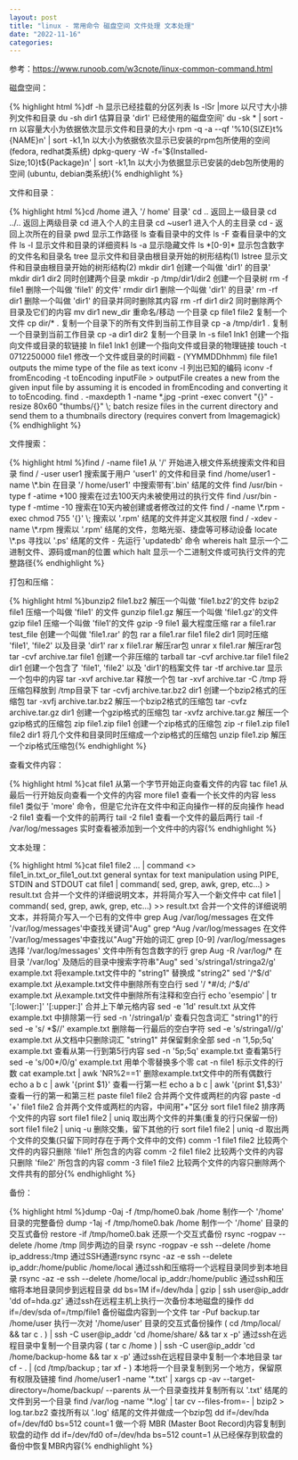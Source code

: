 ```yaml
---
layout: post
title: "linux - 常用命令 磁盘空间 文件处理 文本处理"
date: "2022-11-16"
categories: 
---
```

<p>参考：<a href="https://www.runoob.com/w3cnote/linux-common-command.html">https://www.runoob.com/w3cnote/linux-common-command.html</a></p>
<p>磁盘空间：</p>
{% highlight html %}df -h 显示已经挂载的分区列表
ls -lSr |more 以尺寸大小排列文件和目录
du -sh dir1 估算目录 &#39;dir1&#39; 已经使用的磁盘空间&#39;
du -sk * | sort -rn 以容量大小为依据依次显示文件和目录的大小
rpm -q -a --qf &#39;%10{SIZE}t%{NAME}n&#39; | sort -k1,1n 以大小为依据依次显示已安装的rpm包所使用的空间 (fedora, redhat类系统)
dpkg-query -W -f=&#39;${Installed-Size;10}t${Package}n&#39; | sort -k1,1n 以大小为依据显示已安装的deb包所使用的空间 (ubuntu, debian类系统){% endhighlight %}
<p>文件和目录：</p>
{% highlight html %}cd /home 进入 &#39;/ home&#39; 目录&#39;
cd .. 返回上一级目录
cd ../.. 返回上两级目录
cd 进入个人的主目录
cd ~user1 进入个人的主目录
cd - 返回上次所在的目录
pwd 显示工作路径
ls 查看目录中的文件
ls -F 查看目录中的文件
ls -l 显示文件和目录的详细资料
ls -a 显示隐藏文件
ls *[0-9]* 显示包含数字的文件名和目录名
tree 显示文件和目录由根目录开始的树形结构(1)
lstree 显示文件和目录由根目录开始的树形结构(2)
mkdir dir1 创建一个叫做 &#39;dir1&#39; 的目录&#39;
mkdir dir1 dir2 同时创建两个目录
mkdir -p /tmp/dir1/dir2 创建一个目录树
rm -f file1 删除一个叫做 &#39;file1&#39; 的文件&#39;
rmdir dir1 删除一个叫做 &#39;dir1&#39; 的目录&#39;
rm -rf dir1 删除一个叫做 &#39;dir1&#39; 的目录并同时删除其内容
rm -rf dir1 dir2 同时删除两个目录及它们的内容
mv dir1 new_dir 重命名/移动 一个目录
cp file1 file2 复制一个文件
cp dir/* . 复制一个目录下的所有文件到当前工作目录
cp -a /tmp/dir1 . 复制一个目录到当前工作目录
cp -a dir1 dir2 复制一个目录
ln -s file1 lnk1 创建一个指向文件或目录的软链接
ln file1 lnk1 创建一个指向文件或目录的物理链接
touch -t 0712250000 file1 修改一个文件或目录的时间戳 - (YYMMDDhhmm)
file file1 outputs the mime type of the file as text
iconv -l 列出已知的编码
iconv -f fromEncoding -t toEncoding inputFile &gt; outputFile creates a new from the given input file by assuming it is encoded in fromEncoding and converting it to toEncoding.
find . -maxdepth 1 -name *.jpg -print -exec convert &quot;{}&quot; -resize 80x60 &quot;thumbs/{}&quot; \; batch resize files in the current directory and send them to a thumbnails directory (requires convert from Imagemagick){% endhighlight %}
<p>文件搜索：</p>
{% highlight html %}find / -name file1 从 &#39;/&#39; 开始进入根文件系统搜索文件和目录
find / -user user1 搜索属于用户 &#39;user1&#39; 的文件和目录
find /home/user1 -name \*.bin 在目录 &#39;/ home/user1&#39; 中搜索带有&#39;.bin&#39; 结尾的文件
find /usr/bin -type f -atime +100 搜索在过去100天内未被使用过的执行文件
find /usr/bin -type f -mtime -10 搜索在10天内被创建或者修改过的文件
find / -name \*.rpm -exec chmod 755 &#39;{}&#39; \; 搜索以 &#39;.rpm&#39; 结尾的文件并定义其权限
find / -xdev -name \*.rpm 搜索以 &#39;.rpm&#39; 结尾的文件，忽略光驱、捷盘等可移动设备
locate \*.ps 寻找以 &#39;.ps&#39; 结尾的文件 - 先运行 &#39;updatedb&#39; 命令
whereis halt 显示一个二进制文件、源码或man的位置
which halt 显示一个二进制文件或可执行文件的完整路径{% endhighlight %}
<p>打包和压缩：</p>
{% highlight html %}bunzip2 file1.bz2 解压一个叫做 &#39;file1.bz2&#39;的文件
bzip2 file1 压缩一个叫做 &#39;file1&#39; 的文件
gunzip file1.gz 解压一个叫做 &#39;file1.gz&#39;的文件
gzip file1 压缩一个叫做 &#39;file1&#39;的文件
gzip -9 file1 最大程度压缩
rar a file1.rar test_file 创建一个叫做 &#39;file1.rar&#39; 的包
rar a file1.rar file1 file2 dir1 同时压缩 &#39;file1&#39;, &#39;file2&#39; 以及目录 &#39;dir1&#39;
rar x file1.rar 解压rar包
unrar x file1.rar 解压rar包
tar -cvf archive.tar file1 创建一个非压缩的 tarball
tar -cvf archive.tar file1 file2 dir1 创建一个包含了 &#39;file1&#39;, &#39;file2&#39; 以及 &#39;dir1&#39;的档案文件
tar -tf archive.tar 显示一个包中的内容
tar -xvf archive.tar 释放一个包
tar -xvf archive.tar -C /tmp 将压缩包释放到 /tmp目录下
tar -cvfj archive.tar.bz2 dir1 创建一个bzip2格式的压缩包
tar -xvfj archive.tar.bz2 解压一个bzip2格式的压缩包
tar -cvfz archive.tar.gz dir1 创建一个gzip格式的压缩包
tar -xvfz archive.tar.gz 解压一个gzip格式的压缩包
zip file1.zip file1 创建一个zip格式的压缩包
zip -r file1.zip file1 file2 dir1 将几个文件和目录同时压缩成一个zip格式的压缩包
unzip file1.zip 解压一个zip格式压缩包{% endhighlight %}
<p>查看文件内容：</p>
{% highlight html %}cat file1 从第一个字节开始正向查看文件的内容
tac file1 从最后一行开始反向查看一个文件的内容
more file1 查看一个长文件的内容
less file1 类似于 &#39;more&#39; 命令，但是它允许在文件中和正向操作一样的反向操作
head -2 file1 查看一个文件的前两行
tail -2 file1 查看一个文件的最后两行
tail -f /var/log/messages 实时查看被添加到一个文件中的内容{% endhighlight %}
<p>文本处理：</p>
{% highlight html %}cat file1 file2 ... | command &lt;&gt; file1_in.txt_or_file1_out.txt general syntax for text manipulation using PIPE, STDIN and STDOUT
cat file1 | command( sed, grep, awk, grep, etc...) &gt; result.txt 合并一个文件的详细说明文本，并将简介写入一个新文件中
cat file1 | command( sed, grep, awk, grep, etc...) &gt;&gt; result.txt 合并一个文件的详细说明文本，并将简介写入一个已有的文件中
grep Aug /var/log/messages 在文件 &#39;/var/log/messages&#39;中查找关键词&quot;Aug&quot;
grep ^Aug /var/log/messages 在文件 &#39;/var/log/messages&#39;中查找以&quot;Aug&quot;开始的词汇
grep [0-9] /var/log/messages 选择 &#39;/var/log/messages&#39; 文件中所有包含数字的行
grep Aug -R /var/log/* 在目录 &#39;/var/log&#39; 及随后的目录中搜索字符串&quot;Aug&quot;
sed &#39;s/stringa1/stringa2/g&#39; example.txt 将example.txt文件中的 &quot;string1&quot; 替换成 &quot;string2&quot;
sed &#39;/^$/d&#39; example.txt 从example.txt文件中删除所有空白行
sed &#39;/ *#/d; /^$/d&#39; example.txt 从example.txt文件中删除所有注释和空白行
echo &#39;esempio&#39; | tr &#39;[:lower:]&#39; &#39;[:upper:]&#39; 合并上下单元格内容
sed -e &#39;1d&#39; result.txt 从文件example.txt 中排除第一行
sed -n &#39;/stringa1/p&#39; 查看只包含词汇 &quot;string1&quot;的行
sed -e &#39;s/ *$//&#39; example.txt 删除每一行最后的空白字符
sed -e &#39;s/stringa1//g&#39; example.txt 从文档中只删除词汇 &quot;string1&quot; 并保留剩余全部
sed -n &#39;1,5p;5q&#39; example.txt 查看从第一行到第5行内容
sed -n &#39;5p;5q&#39; example.txt 查看第5行
sed -e &#39;s/00*/0/g&#39; example.txt 用单个零替换多个零
cat -n file1 标示文件的行数
cat example.txt | awk &#39;NR%2==1&#39; 删除example.txt文件中的所有偶数行
echo a b c | awk &#39;{print $1}&#39; 查看一行第一栏
echo a b c | awk &#39;{print $1,$3}&#39; 查看一行的第一和第三栏
paste file1 file2 合并两个文件或两栏的内容
paste -d &#39;+&#39; file1 file2 合并两个文件或两栏的内容，中间用&quot;+&quot;区分
sort file1 file2 排序两个文件的内容
sort file1 file2 | uniq 取出两个文件的并集(重复的行只保留一份)
sort file1 file2 | uniq -u 删除交集，留下其他的行
sort file1 file2 | uniq -d 取出两个文件的交集(只留下同时存在于两个文件中的文件)
comm -1 file1 file2 比较两个文件的内容只删除 &#39;file1&#39; 所包含的内容
comm -2 file1 file2 比较两个文件的内容只删除 &#39;file2&#39; 所包含的内容
comm -3 file1 file2 比较两个文件的内容只删除两个文件共有的部分{% endhighlight %}
<p>备份：</p>
{% highlight html %}dump -0aj -f /tmp/home0.bak /home 制作一个 &#39;/home&#39; 目录的完整备份
dump -1aj -f /tmp/home0.bak /home 制作一个 &#39;/home&#39; 目录的交互式备份
restore -if /tmp/home0.bak 还原一个交互式备份
rsync -rogpav --delete /home /tmp 同步两边的目录
rsync -rogpav -e ssh --delete /home ip_address:/tmp 通过SSH通道rsync
rsync -az -e ssh --delete ip_addr:/home/public /home/local 通过ssh和压缩将一个远程目录同步到本地目录
rsync -az -e ssh --delete /home/local ip_addr:/home/public 通过ssh和压缩将本地目录同步到远程目录
dd bs=1M if=/dev/hda | gzip | ssh user@ip_addr &#39;dd of=hda.gz&#39; 通过ssh在远程主机上执行一次备份本地磁盘的操作
dd if=/dev/sda of=/tmp/file1 备份磁盘内容到一个文件
tar -Puf backup.tar /home/user 执行一次对 &#39;/home/user&#39; 目录的交互式备份操作
( cd /tmp/local/ &amp;&amp; tar c . ) | ssh -C user@ip_addr &#39;cd /home/share/ &amp;&amp; tar x -p&#39; 通过ssh在远程目录中复制一个目录内容
( tar c /home ) | ssh -C user@ip_addr &#39;cd /home/backup-home &amp;&amp; tar x -p&#39; 通过ssh在远程目录中复制一个本地目录
tar cf - . | (cd /tmp/backup ; tar xf - ) 本地将一个目录复制到另一个地方，保留原有权限及链接
find /home/user1 -name &#39;*.txt&#39; | xargs cp -av --target-directory=/home/backup/ --parents 从一个目录查找并复制所有以 &#39;.txt&#39; 结尾的文件到另一个目录
find /var/log -name &#39;*.log&#39; | tar cv --files-from=- | bzip2 &gt; log.tar.bz2 查找所有以 &#39;.log&#39; 结尾的文件并做成一个bzip包
dd if=/dev/hda of=/dev/fd0 bs=512 count=1 做一个将 MBR (Master Boot Record)内容复制到软盘的动作
dd if=/dev/fd0 of=/dev/hda bs=512 count=1 从已经保存到软盘的备份中恢复MBR内容{% endhighlight %}
<p>&nbsp;</p>
